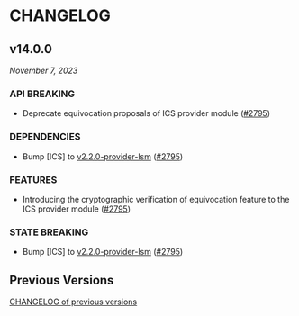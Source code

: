 # CHANGELOG

## v14.0.0

*November 7, 2023*

### API BREAKING

- Deprecate equivocation proposals of ICS provider module ([\#2795](https://github.com/cosmos/gaia/pull/2795))

### DEPENDENCIES

- Bump [ICS] to [v2.2.0-provider-lsm](https://github.com/cosmos/interchain-security/releases/tag/v2.2.0-provider-lsm) ([\#2795](https://github.com/cosmos/gaia/pull/2795))

### FEATURES

- Introducing the cryptographic verification of equivocation feature to the ICS provider module ([\#2795](https://github.com/cosmos/gaia/pull/2795))

### STATE BREAKING

- Bump [ICS] to [v2.2.0-provider-lsm](https://github.com/cosmos/interchain-security/releases/tag/v2.2.0-provider-lsm) ([\#2795](https://github.com/cosmos/gaia/pull/2795))

## Previous Versions

[CHANGELOG of previous versions](https://github.com/cosmos/gaia/blob/main/CHANGELOG.md)

